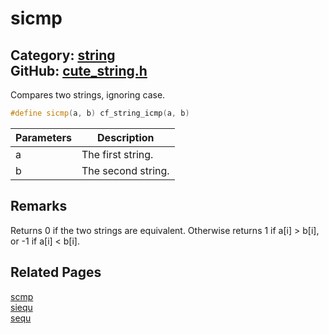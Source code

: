 # sicmp

Category: [string](https://github.com/RandyGaul/cute_framework/blob/master/docs/api_reference?id=string)  
GitHub: [cute_string.h](https://github.com/RandyGaul/cute_framework/blob/master/include/cute_string.h)  
---

Compares two strings, ignoring case.

```cpp
#define sicmp(a, b) cf_string_icmp(a, b)
```

Parameters | Description
--- | ---
a | The first string.
b | The second string.

## Remarks

Returns 0 if the two strings are equivalent. Otherwise returns 1 if a[i] > b[i], or -1 if a[i] < b[i].

## Related Pages

[scmp](https://github.com/RandyGaul/cute_framework/blob/master/docs/string/scmp.md)  
[siequ](https://github.com/RandyGaul/cute_framework/blob/master/docs/string/siequ.md)  
[sequ](https://github.com/RandyGaul/cute_framework/blob/master/docs/string/sequ.md)  
